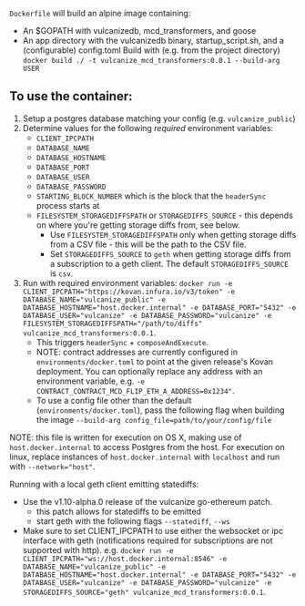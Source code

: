 `Dockerfile` will build an alpine image containing:
- An $GOPATH with vulcanizedb, mcd_transformers, and goose
- An app directory with the vulcanizedb binary, startup_script.sh, and a (configurable) config.toml
Build with (e.g. from the project directory) `docker build ./ -t vulcanize_mcd_transformers:0.0.1 --build-arg USER`


## To use the container:
1. Setup a postgres database matching your config (e.g. `vulcanize_public`)
1. Determine values for the following _required_ environment variables:
    - `CLIENT_IPCPATH`
    - `DATABASE_NAME`
    - `DATABASE_HOSTNAME`
    - `DATABASE_PORT`
    - `DATABASE_USER`
    - `DATABASE_PASSWORD`
    - `STARTING_BLOCK_NUMBER` which is the block that the `headerSync` process starts at
    - `FILESYSTEM_STORAGEDIFFSPATH` or `STORAGEDIFFS_SOURCE` - this depends on where you're getting storage diffs from, see below.
        - Use `FILESYSTEM_STORAGEDIFFSPATH` only when getting storage diffs from a CSV file - this will be the path to the CSV file.
        - Set `STORAGEDIFFS_SOURCE` to `geth` when getting storage diffs from a subscription to a geth client. The default `STORAGEDIFFS_SOURCE` is `csv`.
1. Run with required environment variables: `docker run -e CLIENT_IPCPATH="https://kovan.infura.io/v3/token" -e DATABASE_NAME="vulcanize_public" -e DATABASE_HOSTNAME="host.docker.internal" -e DATABASE_PORT="5432" -e DATABASE_USER="vulcanize" -e DATABASE_PASSWORD="vulcanize" -e FILESYSTEM_STORAGEDIFFSPATH="/path/to/diffs" vulcanize_mcd_transformers:0.0.1`.
    - This triggers `headerSync` + `composeAndExecute`.
    - NOTE: contract addresses are currently configured in `environments/docker.toml` to point at the given release's Kovan deployment.
       You can optionally replace any address with an environment variable, e.g. `-e CONTRACT_CONTRACT_MCD_FLIP_ETH_A_ADDRESS=0x1234"`.
    - To use a config file other than the default (`environments/docker.toml`), pass the following flag when building the image `--build-arg config_file=path/to/your/config/file`

NOTE: this file is written for execution on OS X, making use of `host.docker.internal` to access Postgres from the host.
For execution on linux, replace instances of `host.docker.internal` with `localhost` and run with `--network="host"`.

Running with a local geth client emitting statediffs:
- Use the v1.10-alpha.0 release of the vulcanize go-ethereum patch.
    - this patch allows for statediffs to be emitted
    - start geth with the following flags `--statediff`, `--ws`
- Make sure to set CLIENT_IPCPATH to use either the websocket or ipc interface with geth (notifications required for subscriptions are not supported with http).
    e.g. `docker run -e CLIENT_IPCPATH="ws://host.docker.internal:8546" -e DATABASE_NAME="vulcanize_public" -e DATABASE_HOSTNAME="host.docker.internal" -e DATABASE_PORT="5432" -e DATABASE_USER="vulcanize" -e DATABASE_PASSWORD="vulcanize" -e STORAGEDIFFS_SOURCE="geth" vulcanize_mcd_transformers:0.0.1`.
